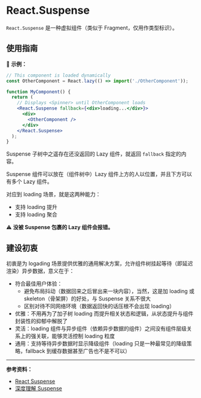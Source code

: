 # React.Suspense

`React.Suspense` 是一种虚拟组件（类似于 Fragment，仅用作类型标识）。

## 使用指南

🌰 **示例：**

```jsx
// This component is loaded dynamically
const OtherComponent = React.lazy(() => import('./OtherComponent'));

function MyComponent() {
  return (
    // Displays <Spinner> until OtherComponent loads
    <React.Suspense fallback={<div>loading...</div>}>
      <div>
        <OtherComponent />
      </div>
    </React.Suspense>
  );
}
```

Suspense 子树中之遥存在还没返回的 Lazy 组件，就返回 `fallback` 指定的内容。

Suspense 组件可以放在（组件树中）Lazy 组件上方的人以位置，并且下方可以有多个 Lazy 组件。

对应到 loading 场景，就是这两种能力：

- 支持 loading 提升
- 支持 loading 聚合

⚠️ **没被 Suspense 包裹的 Lazy 组件会报错。**

## 建设初衷

初衷是为 logading 场景提供优雅的通用解决方案，允许组件树挂起等待（即延迟渲染）异步数据，意义在于：

- 符合最佳用户体验：
  - 避免布局抖动（数据回来之后冒出来一块内容），当然，这是加 loading 或 skeleton（骨架屏）的好处，与 Suspense 关系不很大
  - 区别对待不同网络环境（数据返回快的话压根不会出现 loading）
- 优雅：不用再为了加子树 loading 而提升相关状态和逻辑，从状态提升与组件封装性的抑郁中解脱了
- 灵活：loading 组件与异步组件（依赖异步数据的组件）之间没有组件层级关系上的强关联，能够灵活控制 loading 粒度
- 通用：支持等待异步数据时显示降级组件（loading 只是一种最常见的降级策略，fallback 到缓存数据甚至广告也不是不可以）

---

**参考资料：**

- [React Suspense](http://www.ayqy.net/blog/react-suspense/)
- [深度理解 Suspense](https://juejin.im/post/5c7d4a785188251b921f4e26)
